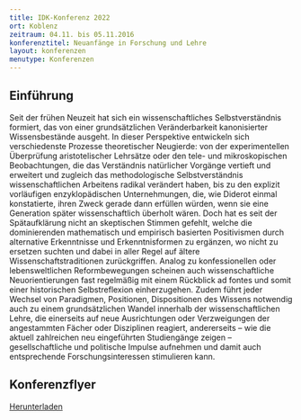 ```yaml
---
title: IDK-Konferenz 2022
ort: Koblenz
zeitraum: 04.11. bis 05.11.2016
konferenztitel: Neuanfänge in Forschung und Lehre
layout: konferenzen
menutype: Konferenzen
---
```


## Einführung
Seit der frühen Neuzeit hat sich ein wissenschaftliches Selbstverständnis formiert, das
von einer grundsätzlichen Veränderbarkeit kanonisierter Wissensbestände ausgeht.
In dieser Perspektive entwickeln sich verschiedenste Prozesse theoretischer Neugierde:
von der experimentellen Überprüfung aristotelischer Lehrsätze oder den tele- und
mikroskopischen Beobachtungen, die das Verständnis natürlicher Vorgänge vertieft und
erweitert und zugleich das methodologische Selbstverständnis wissenschaftlichen
Arbeitens radikal verändert haben, bis zu den explizit vorläufigen enzyklopädischen
Unternehmungen, die, wie Diderot einmal konstatierte, ihren Zweck gerade dann
erfüllen würden, wenn sie eine Generation später wissenschaftlich überholt wären.
Doch hat es seit der Spätaufklärung nicht an skeptischen Stimmen gefehlt, welche die
dominierenden mathematisch und empirisch basierten Positivismen durch alternative
Erkenntnisse und Erkenntnisformen zu ergänzen, wo nicht zu ersetzen suchten und
dabei in aller Regel auf ältere Wissenschaftstraditionen zurückgriffen. Analog zu konfessionellen
oder lebensweltlichen Reformbewegungen scheinen auch wissenschaftliche
Neuorientierungen fast regelmäßig mit einem Rückblick ad fontes und somit einer
historischen Selbstreflexion einherzugehen. Zudem führt jeder Wechsel von Paradigmen,
Positionen, Dispositionen des Wissens notwendig auch zu einem grundsätzlichen
Wandel innerhalb der wissenschaftlichen Lehre, die einerseits auf neue Ausrichtungen
oder Verzweigungen der angestammten Fächer oder Disziplinen reagiert, andererseits
– wie die aktuell zahlreichen neu eingeführten Studiengänge zeigen – gesellschaftliche
und politische Impulse aufnehmen und damit auch entsprechende Forschungsinteressen
stimulieren kann.

## Konferenzflyer

[Herunterladen](/downloads/idk2022konferenz.pdf)
